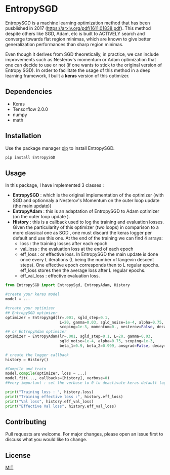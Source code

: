 # EntropySGD

EntropySGD is a machine learning optimization method that has been pusblished in 2017 (https://arxiv.org/pdf/1611.01838.pdf). This method despite others like SGD, Adam, etc is built to ACTIVELY  search and converge towards flat region minimas, which are known to give better generalization performances than sharp region minimas.

Even though it derives from SGD theoretically, in practice, we can include improvements such as Nesterov's momentum or Adam optimization that one can decide to use or not (if one wants to stick to the original version of Entropy SGD).
In order to facilitate the usage of this method in a deep learning framework, I built a **keras** version of this optimizer.

## Dependencies

- Keras
- Tensorflow 2.0.0
- numpy
- math

## Installation

Use the package manager [pip](https://pip.pypa.io/en/stable/) to install EntropySGD.

```bash
pip install EntropySGD
```

## Usage
In this package, I have implemented 3 classes :
- **EntropySGD** : which is the original implementation of the optimizer (with SGD and optionnaly a  Nesterov's Momentum on the outer loop update (the main update))
- **EntropyAdam** : this is an adaptation of EntropySGD to Adam optimizer (on the outer loop update ).
- **History** : this is a callback used to log the training and evaluation losses. Given the particularity of this optimizer (two loops) in comparison to a more classical one as SGD , one must discard the keras logger per default and use this one. At the end of the training we can find 4 arrays:
    - loss : the training losses after each epoch
    - val_loss : the evaluation loss at the end of each epoch
    - eff_loss : or effective loss. In EntropySGD the main update is done once every L iterations (L being the number of langevin descent steps). One effective epoch corresponds then to L regular epochs. eff_loss stores then the average loss after L regular epochs.
    - eff_val_loss : effective evaluation loss.
```python
from EntropySGD import EntropySgd, EntropyAdam, History

#create your keras model
model = ...

#create your optimizer
## EntropySGD optimizer
optimizer = EntropySgd(lr=.001, sgld_step=0.1, 
                        L=20, gamma=0.03, sgld_noise=1e-4, alpha=0.75, 
                        scoping=1e-3, momentum=0., nesterov=False, decay=.0)
## or EntropyAdam optimizer
optimizer = EntropyAdam(lr=.001, sgld_step=0.1, L=20, gamma=0.03, 
                        sgld_noise=1e-4, alpha=0.75, scoping=1e-3, 
                        beta_1=0.9, beta_2=0.999, amsgrad=False, decay=0.)

# create the logger callback
history = History()

#Compile and train
model.compile(optimizer, loss = ...)
model.fit(..., callbacks=[history], verbose=0)
##very important : set the verbose to 0 to deactivate keras default logger.

print("Training loss : ", history.loss)
print("Training effective loss :", history.eff_loss)
print("Val loss", history.eff_val_loss)
print("Effective Val loss", history.eff_val_loss)
```

## Contributing
Pull requests are welcome. For major changes, please open an issue first to discuss what you would like to change.

## License
[MIT](https://choosealicense.com/licenses/mit/)

